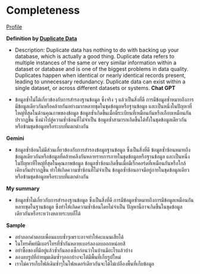 # Completeness

[Profile](Captainnn3.github.io/README)

**Definition by [Duplicate Data](https://www.plauti.com/guides/data-quality-guide/poor-data-quality-causes)**

- Description: Duplicate data has nothing to do with backing up your database, which is actually a good thing. Duplicate data refers to multiple instances of the same or very similar information within a dataset or database and is one of the biggest problems in data quality. Duplicates happen when identical or nearly identical records present, leading to unnecessary redundancy. Duplicate data can exist within a single dataset, or across different datasets or systems.
**Chat GPT**

- ข้อมูลซ้ำไม่ได้เกี่ยวข้องกับการสำรองฐานข้อมูล ซึ่งจริง ๆ แล้วเป็นสิ่งที่ดี การมีข้อมูลซ้ำหมายถึงการมีข้อมูลเดียวกันหรือคล้ายกันอย่างมากหลายชุดในชุดข้อมูลหรือฐานข้อมูล และเป็นหนึ่งในปัญหาที่ใหญ่ที่สุดในด้านคุณภาพของข้อมูล ข้อมูลซ้ำเกิดขึ้นเมื่อมีระเบียนที่เหมือนกันหรือเกือบเหมือนกันปรากฏขึ้น ซึ่งนำไปสู่ความซ้ำซ้อนที่ไม่จำเป็น ข้อมูลซ้ำสามารถเกิดขึ้นได้ทั้งในชุดข้อมูลเดียวกันหรือข้ามชุดข้อมูลหรือระบบที่แตกต่างกัน

**Gemini**

- ข้อมูลซ้ำซ้อนไม่มีส่วนเกี่ยวข้องกับการสำรองข้อมูลฐานข้อมูล ซึ่งเป็นสิ่งที่ดี ข้อมูลซ้ำซ้อนหมายถึงข้อมูลเดียวกันหรือข้อมูลที่คล้ายคลึงกันหลายรายการภายในชุดข้อมูลหรือฐานข้อมูล และเป็นหนึ่งในปัญหาที่ใหญ่ที่สุดในคุณภาพข้อมูล ข้อมูลซ้ำซ้อนเกิดขึ้นเมื่อมีเร็กคอร์ดที่เหมือนกันหรือใกล้เคียงกันปรากฏขึ้น ทำให้เกิดความซ้ำซ้อนที่ไม่จำเป็น ข้อมูลซ้ำซ้อนอาจมีอยู่ภายในชุดข้อมูลเดียว หรือข้ามชุดข้อมูลหรือระบบที่แตกต่างกัน

**My summary**

- ข้อมูลซ้ำไม่เกี่ยวกับการสำรองฐานข้อมูล ซึ่งเป็นสิ่งที่ดี การมีข้อมูลซ้ำหมายถึงการมีข้อมูลเหมือนกันหลายชุดในฐานข้อมูล ซึ่งทำให้เกิดความซ้ำซ้อนโดยไม่จำเป็น ปัญหานี้อาจเกิดขึ้นในชุดข้อมูลเดียวกันหรือระหว่างหลายระบบก็ได้

**Sample**

- อย่าลอกคำตอบเพื่อนแบบซ้ำๆเพราะอาจทำให้คะแนนเสียได้
- ในโทรศัพท์มีเบอร์โทรที่ซ้ำกันหลายเบอร์ลองลบออกหน่อยสิ
- อย่าซื้อของที่มีอยู่แล้วซ้ำกันลองเช็กก่อนว่าในบ้านมีอะไรแล้วบ้าง
- ลองลบรูปที่ถ่ายมุมเดิมซ้ำๆออกบ้างจะได้มีพื้นที่เก็บรูปใหม่
- เราไม่ควรเก็บไฟล์เดิมซ้ำๆในโฟลเดอร์เดียวกันจะได้ไม่เปลืองพื้นที่เก็บข้อมูล
